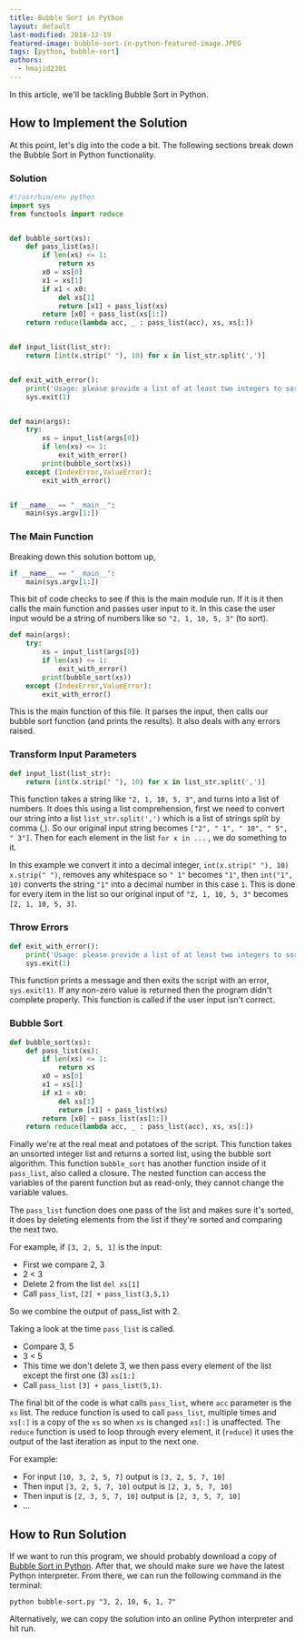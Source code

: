 ```yaml
---
title: Bubble Sort in Python
layout: default
last-modified: 2018-12-19
featured-image: bubble-sort-in-python-featured-image.JPEG
tags: [python, bubble-sort]
authors:
  - hmajid2301
---
```

  
In this article, we'll be tackling Bubble Sort in Python.

## How to Implement the Solution

At this point, let's dig into the code a bit. The following sections break
down the Bubble Sort in Python functionality.

### Solution

```python
#!/usr/bin/env python
import sys
from functools import reduce


def bubble_sort(xs):
    def pass_list(xs):
        if len(xs) <= 1:
            return xs
        x0 = xs[0]
        x1 = xs[1]
        if x1 < x0:
            del xs[1]
            return [x1] + pass_list(xs)
        return [x0] + pass_list(xs[1:])
    return reduce(lambda acc, _ : pass_list(acc), xs, xs[:])


def input_list(list_str):
    return [int(x.strip(" "), 10) for x in list_str.split(',')]


def exit_with_error():
    print('Usage: please provide a list of at least two integers to sort in the format “1, 2, 3, 4, 5”')
    sys.exit(1)


def main(args):
    try:
        xs = input_list(args[0])
        if len(xs) <= 1:
            exit_with_error()
        print(bubble_sort(xs))
    except (IndexError,ValueError):
        exit_with_error()


if __name__ == "__main__":
    main(sys.argv[1:])
```

### The Main Function

Breaking down this solution bottom up,

```python
if __name__ == "__main__":
    main(sys.argv[1:])
```

This bit of code checks to see if this is the main module run. If it is it then calls the main
function and passes user input to it. In this case the user input would be a string of numbers
like so `"2, 1, 10, 5, 3"` (to sort).

```python
def main(args):
    try:
        xs = input_list(args[0])
        if len(xs) <= 1:
            exit_with_error()
        print(bubble_sort(xs))
    except (IndexError,ValueError):
        exit_with_error()
```

This is the main function of this file. It parses the input, then calls our bubble sort function
(and prints the results). It also deals with any errors raised.

### Transform Input Parameters

```python
def input_list(list_str):
    return [int(x.strip(" "), 10) for x in list_str.split(',')]
```

This function takes a string like `"2, 1, 10, 5, 3"`, and turns into a list of numbers.
It does this using a list comprehension, first we need to convert our string into a
list `list_str.split(',')` which is a list of strings split by comma (,). So our
original input string becomes `["2", " 1", " 10", " 5", " 3"]`.
Then for each element in the list `for x in ...` ,  we do something to it.

In this example we convert it into a decimal integer, `int(x.strip(" "), 10)`
`x.strip(" ")`, removes any whitespace so `" 1"` becomes `"1"`, then `int("1", 10)`
converts the string `"1"` into a decimal number in this case `1`. This is done
for every item in the list so our original input of `"2, 1, 10, 5, 3"` becomes `[2, 1, 10, 5, 3]`.

### Throw Errors

```python
def exit_with_error():
    print('Usage: please provide a list of at least two integers to sort in the format “1, 2, 3, 4, 5”')
    sys.exit(1)
```

This function prints a message and then exits the script with an error, `sys.exit(1)`.
If any non-zero value is returned then the program didn't complete properly.
This function is called if the user input isn't correct.

### Bubble Sort

```python
def bubble_sort(xs):
    def pass_list(xs):
        if len(xs) <= 1:
            return xs
        x0 = xs[0]
        x1 = xs[1]
        if x1 < x0:
            del xs[1]
            return [x1] + pass_list(xs)
        return [x0] + pass_list(xs[1:])
    return reduce(lambda acc, _ : pass_list(acc), xs, xs[:])
```

Finally we're at the real meat and potatoes of the script. This function takes an unsorted integer
list and returns a sorted list, using the bubble sort algorithm. This function `bubble_sort` has
another function inside of it `pass_list`, also called a closure. The nested function can access
the variables of the parent function but as read-only, they cannot change the variable values.

The `pass_list` function does one pass of the list and makes sure it's sorted, it does by deleting
elements from the list if they're sorted and comparing the next two.

For example, if `[3, 2, 5, 1]` is the input:

* First we compare 2, 3
* 2 < 3
* Delete 2 from the list `del xs[1]`
* Call `pass_list`, `[2] + pass_list(3,5,1)`

So we combine the output of pass_list with 2.

Taking a look at the time `pass_list` is called.

* Compare 3, 5
* 3 < 5
* This time we don't delete 3, we then pass every element of the list except the first one (3) `xs[1:]`
* Call `pass_list` `[3] + pass_list(5,1)`.

The final bit of the code is what calls `pass_list`, where `acc` parameter is the `xs` list.
The reduce function is used to call `pass_list`, multiple times and `xs[:]` is a copy of the
`xs` so when `xs` is changed `xs[:]` is unaffected. The `reduce` function is used to loop
through every element, it (`reduce`) it uses the output of the last iteration as input to
the next one.

For example:

* For input `[10, 3, 2, 5, 7]` output is `[3, 2, 5, 7, 10]`
* Then input `[3, 2, 5, 7, 10]` output is `[2, 3, 5, 7, 10]`
* Then input is `[2, 3, 5, 7, 10]` output is `[2, 3, 5, 7, 10]`
* ...

## How to Run Solution

If we want to run this program, we should probably download a copy of [Bubble Sort in Python](https://github.com/TheRenegadeCoder/sample-programs/blob/master/archive/p/python/bubble-sort.py). 
After that, we should make sure we have the latest Python interpreter.
From there, we can run the following command in the terminal:

`python bubble-sort.py "3, 2, 10, 6, 1, 7"`

Alternatively, we can copy the solution into an online Python interpreter and hit run.
